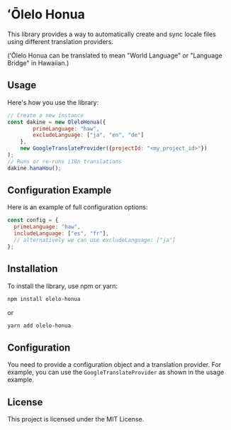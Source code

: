 # ʻŌlelo Honua

This library provides a way to automatically create and sync locale files using different translation providers.

(ʻŌlelo Honua can be translated to mean "World Language" or "Language Bridge" in Hawaiian.)

## Usage

Here's how you use the library:

```javascript
// Create a new instance
const dakine = new OleloHonua({
        primeLanguage: "haw",
        excludeLanguage: ["ja", "en", "de"]
    }, 
    new GoogleTranslateProvider({projectId: "<my_project_id>"})
);
// Runs or re-runs i18n translations
dakine.hanaHou();
```

## Configuration Example

Here is an example of full configuration options:

```javascript
const config = {
  primeLanguage: "haw",
  includeLanguage: ["es", "fr"],
  // alternatively we can use excludeLanguage: ["ja"]
};
```

## Installation

To install the library, use npm or yarn:

```bash
npm install olelo-honua
```

or

```bash
yarn add olelo-honua
```

## Configuration

You need to provide a configuration object and a translation provider. For example, you can use the `GoogleTranslateProvider` as shown in the usage example.

## License

This project is licensed under the MIT License.
